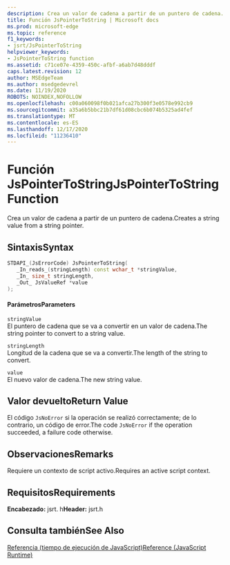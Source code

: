 ```yaml
---
description: Crea un valor de cadena a partir de un puntero de cadena.
title: Función JsPointerToString | Microsoft docs
ms.prod: microsoft-edge
ms.topic: reference
f1_keywords:
- jsrt/JsPointerToString
helpviewer_keywords:
- JsPointerToString function
ms.assetid: c71ce07e-4359-450c-afbf-a6ab7d48dddf
caps.latest.revision: 12
author: MSEdgeTeam
ms.author: msedgedevrel
ms.date: 11/19/2020
ROBOTS: NOINDEX,NOFOLLOW
ms.openlocfilehash: c00a060098f0b021afca27b300f3e0578e992cb9
ms.sourcegitcommit: a35a6b5bbc21b7df61d08cbc6b074b5325ad4fef
ms.translationtype: MT
ms.contentlocale: es-ES
ms.lasthandoff: 12/17/2020
ms.locfileid: "11236410"
---
```

# <span data-ttu-id="5283a-103">Función JsPointerToString</span><span class="sxs-lookup"><span data-stu-id="5283a-103">JsPointerToString Function</span></span>

<span data-ttu-id="5283a-104">Crea un valor de cadena a partir de un puntero de cadena.</span><span class="sxs-lookup"><span data-stu-id="5283a-104">Creates a string value from a string pointer.</span></span>  
  
## <span data-ttu-id="5283a-105">Sintaxis</span><span class="sxs-lookup"><span data-stu-id="5283a-105">Syntax</span></span>  
  
```cpp  
STDAPI_(JsErrorCode) JsPointerToString(  
   _In_reads_(stringLength) const wchar_t *stringValue,  
   _In_ size_t stringLength,  
   _Out_ JsValueRef *value  
);  
```  
  
#### <span data-ttu-id="5283a-106">Parámetros</span><span class="sxs-lookup"><span data-stu-id="5283a-106">Parameters</span></span>  
 `stringValue`  
 <span data-ttu-id="5283a-107">El puntero de cadena que se va a convertir en un valor de cadena.</span><span class="sxs-lookup"><span data-stu-id="5283a-107">The string pointer to convert to a string value.</span></span>  
  
 `stringLength`  
 <span data-ttu-id="5283a-108">Longitud de la cadena que se va a convertir.</span><span class="sxs-lookup"><span data-stu-id="5283a-108">The length of the string to convert.</span></span>  
  
 `value`  
 <span data-ttu-id="5283a-109">El nuevo valor de cadena.</span><span class="sxs-lookup"><span data-stu-id="5283a-109">The new string value.</span></span>  
  
## <span data-ttu-id="5283a-110">Valor devuelto</span><span class="sxs-lookup"><span data-stu-id="5283a-110">Return Value</span></span>  
 <span data-ttu-id="5283a-111">El código `JsNoError` si la operación se realizó correctamente; de lo contrario, un código de error.</span><span class="sxs-lookup"><span data-stu-id="5283a-111">The code `JsNoError` if the operation succeeded, a failure code otherwise.</span></span>  
  
## <span data-ttu-id="5283a-112">Observaciones</span><span class="sxs-lookup"><span data-stu-id="5283a-112">Remarks</span></span>  
 <span data-ttu-id="5283a-113">Requiere un contexto de script activo.</span><span class="sxs-lookup"><span data-stu-id="5283a-113">Requires an active script context.</span></span>  
  
## <span data-ttu-id="5283a-114">Requisitos</span><span class="sxs-lookup"><span data-stu-id="5283a-114">Requirements</span></span>  
 <span data-ttu-id="5283a-115">**Encabezado:** jsrt. h</span><span class="sxs-lookup"><span data-stu-id="5283a-115">**Header:** jsrt.h</span></span>  
  
## <span data-ttu-id="5283a-116">Consulta también</span><span class="sxs-lookup"><span data-stu-id="5283a-116">See Also</span></span>  
 [<span data-ttu-id="5283a-117">Referencia (tiempo de ejecución de JavaScript)</span><span class="sxs-lookup"><span data-stu-id="5283a-117">Reference (JavaScript Runtime)</span></span>](../chakra-hosting/reference-javascript-runtime.md)
